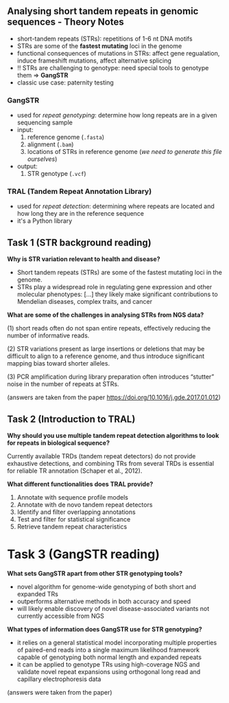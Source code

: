 ## Analysing short tandem repeats in genomic sequences - Theory Notes

* short-tandem repeats (STRs): repetitions of 1-6 nt DNA motifs
* STRs are some of the **fastest mutating** loci in the genome
* functional consequences of mutations in STRs: affect gene regualation, induce frameshift mutations, affect alternative splicing
* ‼️ STRs are challenging to genotype: need special tools to genotype them $\Rightarrow$ **GangSTR**
* classic use case: paternity testing

### GangSTR
* used for *repeat genotyping*: determine how long repeats are in a given sequencing sample
* input:
  1) reference genome (`.fasta`)
  2) alignment (`.bam`)
  3) locations of STRs in reference genome (*we need to generate this file ourselves*)
* output:
  1) STR genotype (`.vcf`)

### TRAL (Tandem Repeat Annotation Library)
* used for *repeat detection*: determining where repeats are located and how long they are in the reference sequence
* it's a Python library


## Task 1 (STR background reading)

**Why is STR variation relevant to health and disease?**
* Short tandem repeats (STRs) are some of the fastest mutating loci in the genome.
* STRs play a widespread role in regulating gene expression and other molecular phenotypes: [...] they likely make significant contributions to
Mendelian diseases, complex traits, and cancer

**What are some of the challenges in analysing STRs from NGS data?**

(1) short reads often do not span entire repeats, effectively reducing the number of informative reads. 

(2) STR variations present as large insertions or deletions that may be difficult to align to a reference genome, and thus introduce significant mapping bias toward shorter alleles. 

(3) PCR amplification during library preparation often introduces “stutter” noise in the number of repeats at STRs.

(answers are taken from the paper https://doi.org/10.1016/j.gde.2017.01.012)


## Task 2 (Introduction to TRAL)
**Why should you use multiple tandem repeat detection algorithms to look for repeats in biological sequence?**

Currently available TRDs (tandem repeat detectors) do not provide exhaustive detections, and combining TRs from several TRDs is essential for
reliable TR annotation (Schaper et al., 2012).

**What different functionalities does TRAL provide?**
1. Annotate with sequence profile models
2. Annotate with de novo tandem repeat detectors
3. Identify and filter overlapping annotations
4. Test and filter for statistical significance
5. Retrieve tandem repeat characteristics

# Task 3 (GangSTR reading)

**What sets GangSTR apart from other STR genotyping tools?**
* novel algorithm for genome-wide genotyping of both short and expanded TRs
* outperforms alternative methods in both accuracy and speed
* will likely enable discovery of novel disease-associated variants not currently accessible from NGS

**What types of information does GangSTR use for STR genotyping?**
* it relies on a general statistical model incorporating multiple properties of paired-end reads into a single maximum likelihood framework capable of genotyping both normal length and expanded repeats
* it can be applied to genotype TRs using high-coverage NGS and validate novel repeat expansions using orthogonal long read and capillary electrophoresis data

(answers were taken from the paper)
